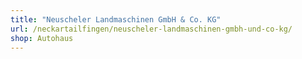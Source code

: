 ```yaml
---
title: "Neuscheler Landmaschinen GmbH & Co. KG"
url: /neckartailfingen/neuscheler-landmaschinen-gmbh-und-co-kg/
shop: Autohaus
---
```

